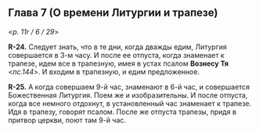 
## Глава 7 (О времени Литургии и трапезе)

<*p. 11r / 6 / 29*>

**R-24.** Следует знать, что в те дни, когда дважды едим, Литургия совершается в 3-м часу.
И после ее отпуста, когда знаменает к трапезе, идем все в трапезную, имея в устах 
псалом **Вознесу Тя** <*пс.144*>. И входим в трапезную, и едим предложенное. 

**R-25.** А когда совершаем 9-й час, знаменают в 6-й час, и совершается Божественная Литургия. 
Поем же и изобразительны. И после отпуста, когда все немного отдохнут, в установленный час 
знаменает к трапезе. Идя в трапезу, говорят псалом. После же отпуста трапезы, придя 
в притвор церкви, поют там 9-й час.
